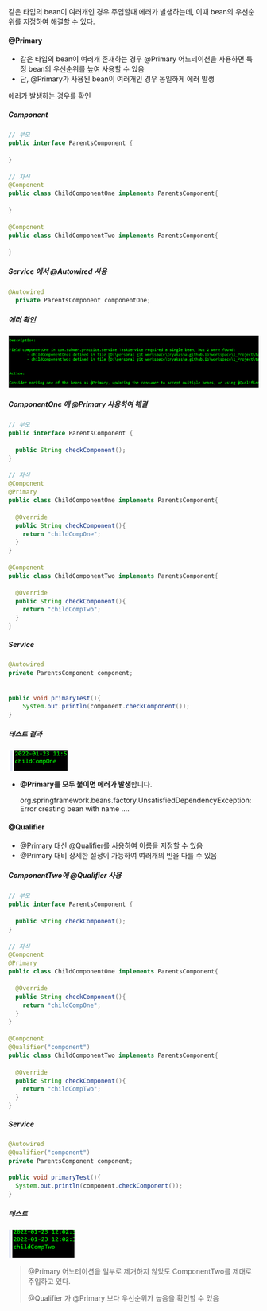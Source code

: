 같은 타입의 bean이 여러개인 경우 주입할때 에러가 발생하는데, 이때 bean의 우선순위를 지정하여 해결할 수 있다.



#### @Primary

- 같은 타입의 bean이 여러개 존재하는 경우 @Primary 어노테이션을 사용하면 특정 bean의 우선순위를 높여 사용할 수 있음
- 단, @Primary가 사용된 bean이 여러개인 경우 동일하게 에러 발생



에러가 발생하는 경우를 확인

##### Component

```java
// 부모
public interface ParentsComponent {

}

// 자식
@Component
public class ChildComponentOne implements ParentsComponent{

}

@Component
public class ChildComponentTwo implements ParentsComponent{

}
```



##### Service 에서 @Autowired 사용

```java
@Autowired
  private ParentsComponent componentOne;
```



##### 에러 확인

![CheckErrorForPrimaryAnnotation](..\image\2022-01-23\CheckErrorForPrimaryAnnotation.PNG)





##### ComponentOne 에 @Primary 사용하여 해결

`````java
// 부모
public interface ParentsComponent {

  public String checkComponent();
}

// 자식
@Component
@Primary
public class ChildComponentOne implements ParentsComponent{
  
  @Override
  public String checkComponent(){
    return "childCompOne";
  }
}

@Component
public class ChildComponentTwo implements ParentsComponent{
 
  @Override
  public String checkComponent(){
    return "childCompTwo";
  }
}
`````



##### Service

```java
@Autowired
private ParentsComponent component;


public void primaryTest(){
    System.out.println(component.checkComponent());
}
```



##### 테스트 결과

![PrimaryTest](..\image\2022-01-23\PrimaryTest.PNG)



* **@Primary를 모두 붙이면 에러가 발생**합니다.

  org.springframework.beans.factory.UnsatisfiedDependencyException: Error creating bean with name ....





#### @Qualifier

* @Primary 대신 @Qualifier를 사용하여 이름을 지정할 수 있음
* @Primary 대비 상세한 설정이 가능하여 여러개의 빈을 다룰 수 있음



##### ComponentTwo에 @Qualifier 사용

```java
// 부모
public interface ParentsComponent {

  public String checkComponent();
}

// 자식
@Component
@Primary
public class ChildComponentOne implements ParentsComponent{
  
  @Override
  public String checkComponent(){
    return "childCompOne";
  }
}

@Component
@Qualifier("component")
public class ChildComponentTwo implements ParentsComponent{
 
  @Override
  public String checkComponent(){
    return "childCompTwo";
  }
}
```



##### Service

```java
@Autowired
@Qualifier("component")
private ParentsComponent component;

public void primaryTest(){
  System.out.println(component.checkComponent());
}
```



##### 테스트

![QualifierTest](..\image\2022-01-23\QualifierTest.PNG)

> @Primary 어노테이션을 일부로 제거하지 않았도 ComponentTwo를 제대로 주입하고 있다.
>
> @Qualifier 가 @Primary 보다 우선순위가 높음을 확인할 수 있음

